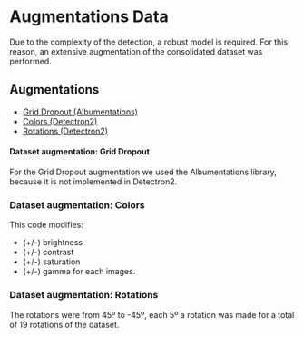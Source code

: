 
# Augmentations Data

Due to the complexity of the detection, a robust model is required. For this reason, an extensive augmentation of the consolidated dataset was performed.

## Augmentations

- [Grid Dropout (Albumentations)](https://github.com/frankh077/detectron2_aux_scripts/blob/main/Script%20to%20Data%20Augmentation/aug_dropout.py)
- [Colors (Detectron2)](https://github.com/frankh077/detectron2_aux_scripts/blob/main/Script%20to%20Data%20Augmentation/augment_color.py)
- [Rotations (Detectron2)](https://github.com/frankh077/detectron2_aux_scripts/blob/main/Script%20to%20Data%20Augmentation/aug_rotations.py)

#### Dataset augmentation: Grid Dropout

For the Grid Dropout augmentation we used the Albumentations library, because it is not implemented in Detectron2.

### Dataset augmentation: Colors

This code modifies:

- (+/-) brightness
- (+/-) contrast
- (+/-) saturation
- (+/-) gamma
for each images.

### Dataset augmentation: Rotations

The rotations were from 45º to -45º, each 5º a rotation was made for a total of 19 rotations of the dataset.

